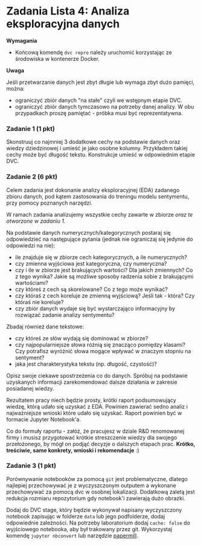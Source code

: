 # Zadania Lista 4: Analiza eksploracyjna danych

**Wymagania**

- Końcową komendę `dvc repro` należy uruchomić korzystając ze środowiska w kontenerze Docker. 

**Uwaga**

Jeśli przetwarzanie danych jest zbyt długie lub wymaga zbyt dużo pamięci, można:
 - ograniczyć zbiór danych "na stałe" czyli we wstępnym etapie DVC.
 - ograniczyć zbiór danych tymczasowo na potrzeby danej analizy.
W obu przypadkach proszę pamiętać - próbka musi być reprezentatywna. 

### Zadanie 1 (1 pkt)

Skonstruuj co najmniej 3 dodatkowe cechy na podstawie danych oraz wiedzy dziedzinowej i umieść je jako osobne kolumny. Przykładem takiej cechy może być długość tekstu.
Konstrukcje umieść w odpowiednim etapie DVC.

### Zadanie 2 (6 pkt)

Celem zadania jest dokonanie analizy eksploracyjnej (EDA) zadanego zbioru danych, pod kątem zastosowania do treningu modelu sentymentu, przy pomocy poznanych narzędzi. 

W ramach zadania analizujemy wszystkie cechy zawarte w zbiorze *oraz te otworzone w zadaniu 1*.

Na podstawie danych numerycznych/kategorycznych postaraj się odpowiedzieć na następujące pytania (jednak nie ograniczaj się jedynie do odpowiedzi na nie):
- ile znajduje się w zbiorze cech kategorycznych, a ile numerycznych? 
- czy zmienna wyjściowa jest kategoryczna, czy numeryczna? 
- czy i ile w zbiorze jest brakujących wartości? Dla jakich zmiennych? Co z tego wynika? Jakie są możliwe sposoby radzenia sobie z brakującymi wartościami? 
- czy któreś z cech są skorelowane? Co z tego może wynikać?
- czy któraś z cech koreluje ze zmienną wyjściową? Jeśli tak - która? Czy któraś nie koreluje?
- czy zbiór danych wydaje się być wystarczająco informacyjny by rozwiązać zadanie analizy sentymentu?

Zbadaj również dane tekstowe:
- czy któreś ze słów wydają się dominować w zbiorze?
- czy najpopularniejsze słowa różnią się znacząco pomiędzy klasami? Czy potrafisz wyróżnić słowa mogące wpływać w znaczym stopniu na sentyment?
- jaka jest charakterystyka tekstu (np. długość, czystość)?


Opisz swoje ciekawe spostrzeżenia co do danych. Spróbuj na podstawie uzyskanych informacji zarekomendować dalsze działania w zakresie posiadanej wiedzy. 

Rezultatem pracy niech będzie prosty, krótki raport podsumowujący wiedzę, którą udało się uzyskać z EDA. Powinien zawierać sedno analiz i najważniejsze wnioski które udało się uzyskać. Raport powinien być w formacie Jupyter Notebook'a.

Co do formuły raportu - załóż, że pracujesz w dziale R&D renomowanej firmy i musisz przygotować krótkie streszczenie wiedzy dla swojego przełożonego, by mógł on podjąć decyzje o dalszych etapach prac. **Krótko, treściwie, same konkrety, wnioski i rekomendacje** :) 

### Zadanie 3 (1 pkt)

Porównywanie notebooków za pomocą `git` jest problematyczne, dlatego najlepiej przechowywać je z wyczyszczonym outputem a wykonane przechowywać za pomocą dvc w osobnej lokalizacji. Dodatkową zaletą jest redukcja rozmiaru repozytorium gdy notebook'i zawierają dużo obrazki.

Dodaj do DVC stage, który będzie wykonywał napisany wyczyszczony notebook zapisując w folderze `data` lub jego podfolderze, dodaj odpowiednie zależności. Na potrzeby laboratorium dodaj `cache: false` do wyjściowego notebooka, aby był trakowany przez git. Wykorzystaj komendę `jupyter nbconvert` lub narzędzie [papermill](https://papermill.readthedocs.io/en/latest/). 
